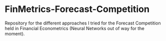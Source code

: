 # FinMetrics-Forecast-Competition
Repository for the different approaches I tried for the Forecast Competition held in Financial Econometrics (Neural Networks out of way for the moment).
